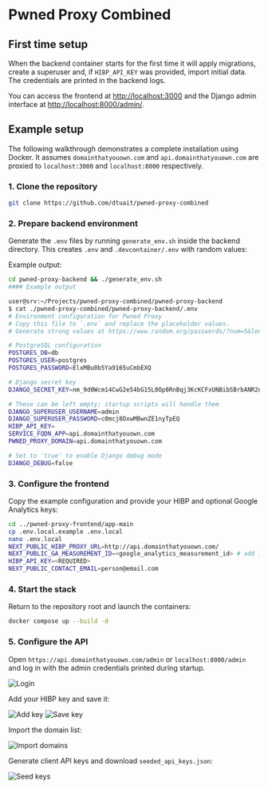 # Pwned Proxy Combined



## First time setup

When the backend container starts for the first time it will apply migrations, create a superuser and, if `HIBP_API_KEY`
was provided, import initial data. The credentials are printed in the backend logs.

You can access the frontend at [http://localhost:3000](http://localhost:3000) and the Django admin interface at
[http://localhost:8000/admin/](http://localhost:8000/admin/).

## Example setup

The following walkthrough demonstrates a complete installation using Docker. It
assumes `domainthatyouown.com` and `api.domainthatyouown.com` are proxied to
`localhost:3000` and `localhost:8000` respectively.

### 1. Clone the repository

```bash
git clone https://github.com/dtuait/pwned-proxy-combined
```

### 2. Prepare backend environment

Generate the `.env` files by running `generate_env.sh` inside the backend
directory. This creates `.env` and `.devcontainer/.env` with random values:



Example output:

```bash
cd pwned-proxy-backend && ./generate_env.sh
#### Example output

user@srv:~/Projects/pwned-proxy-combined/pwned-proxy-backend
$ cat ./pwned-proxy-combined/pwned-proxy-backend/.env
# Environment configuration for Pwned Proxy
# Copy this file to `.env` and replace the placeholder values.
# Generate strong values at https://www.random.org/passwords/?num=5&len=32&format=html&rnd=new

# PostgreSQL configuration
POSTGRES_DB=db
POSTGRES_USER=postgres
POSTGRES_PASSWORD=ElxMBu0b5Ya9165uCmbEXQ

# Django secret key
DJANGO_SECRET_KEY=nm_9d0Wcm14CwG2e54bG15L0Op0RnBqj3KcKCFxUNBibSBrbANR2n6G41Ji4Lx2tPwg

# These can be left empty; startup scripts will handle them
DJANGO_SUPERUSER_USERNAME=admin
DJANGO_SUPERUSER_PASSWORD=c0mcj8OxwMBwnZE1nyTpEQ
HIBP_API_KEY=
SERVICE_FQDN_APP=api.domainthatyouown.com
PWNED_PROXY_DOMAIN=api.domainthatyouown.com

# Set to 'true' to enable Django debug mode
DJANGO_DEBUG=false
```


### 3. Configure the frontend

Copy the example configuration and provide your HIBP and optional Google
Analytics keys:

```bash
cd ../pwned-proxy-frontend/app-main
cp .env.local.example .env.local
nano .env.local
NEXT_PUBLIC_HIBP_PROXY_URL=http://api.domainthatyouown.com/
NEXT_PUBLIC_GA_MEASUREMENT_ID=<google_analytics_measurement_id> # add if you analytics
HIBP_API_KEY=<REQUIRED>
NEXT_PUBLIC_CONTACT_EMAIL=person@email.com

```

### 4. Start the stack

Return to the repository root and launch the containers:

```bash
docker compose up --build -d
```

### 5. Configure the API

Open `https://api.domainthatyouown.com/admin` or `localhost:8000/admin` and log in with the admin
credentials printed during startup.

![Login](https://supabase.vicre-nextjs-01.security.ait.dtu.dk/storage/v1/object/public/hibp-guide/1-django-adminlogin.png)

Add your HIBP key and save it:

![Add key](https://supabase.vicre-nextjs-01.security.ait.dtu.dk/storage/v1/object/public/hibp-guide/2-django-add-hibpkey.png)
![Save key](https://supabase.vicre-nextjs-01.security.ait.dtu.dk/storage/v1/object/public/hibp-guide/3-django-savehibpkey.png)

Import the domain list:

![Import domains](https://supabase.vicre-nextjs-01.security.ait.dtu.dk/storage/v1/object/public/hibp-guide/4-django-importdomains.png)

Generate client API keys and download `seeded_api_keys.json`:

![Seed keys](https://supabase.vicre-nextjs-01.security.ait.dtu.dk/storage/v1/object/public/hibp-guide/5-django-seed-and-download-clienthibpkeys.png)



